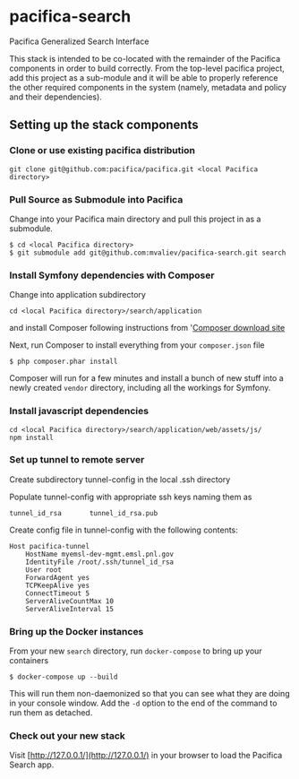 # pacifica-search

Pacifica Generalized Search Interface

This stack is intended to be co-located with the remainder of the Pacifica components in order to build correctly. From the top-level pacifica project, add this project as a sub-module and it will be able to properly reference the other required components in the system (namely, metadata and policy and their dependencies).

## Setting up the stack components

### Clone or use existing pacifica distribution

    git clone git@github.com:pacifica/pacifica.git <local Pacifica directory>

### Pull Source as Submodule into Pacifica
Change into your Pacifica main directory and pull this project in as a submodule.

    $ cd <local Pacifica directory>
    $ git submodule add git@github.com:mvaliev/pacifica-search.git search

### Install Symfony dependencies with Composer
Change into
application subdirectory

    cd <local Pacifica directory>/search/application
    
and install Composer following instructions 
from  '[Composer download site](https://getcomposer.org/download/) 

Next, run Composer to install everything from your `composer.json` file

    $ php composer.phar install

Composer will run for a few minutes and install a bunch of new stuff into a newly created `vendor` directory, including all the workings for Symfony.

### Install javascript dependencies

    cd <local Pacifica directory>/search/application/web/assets/js/
    npm install

### Set up tunnel to remote server
Create subdirectory tunnel-config
in the local .ssh directory

Populate tunnel-config with appropriate ssh keys naming them as

    tunnel_id_rsa		tunnel_id_rsa.pub

Create config file in tunnel-config with the following contents:

    Host pacifica-tunnel
        HostName myemsl-dev-mgmt.emsl.pnl.gov
        IdentityFile /root/.ssh/tunnel_id_rsa
        User root
        ForwardAgent yes
        TCPKeepAlive yes
        ConnectTimeout 5
        ServerAliveCountMax 10
        ServerAliveInterval 15

### Bring up the Docker instances
From your new `search` directory, run `docker-compose` to bring up your containers

    $ docker-compose up --build

This will run them non-daemonized so that you can see what they are doing in your console window. Add the `-d` option to the end of the command to run them as detached.

### Check out your new stack
Visit [http://127.0.0.1/](http://127.0.0.1/) in your browser to load the Pacifica Search app.
